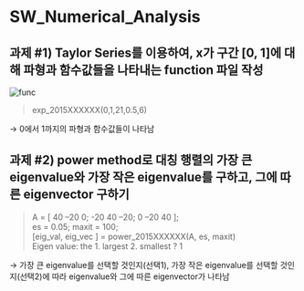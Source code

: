 # SW_Numerical_Analysis

## 과제 #1) Taylor Series를 이용하여, x가 구간 [0, 1]에 대해  파형과 함수값들을 나타내는 function 파일 작성

![func](https://user-images.githubusercontent.com/58457978/70209778-7c766300-1774-11ea-8772-77c4835b4b74.jpg)

> exp_2015XXXXXX(0,1,21,0.5,6)

→ 0에서 1까지의  파형과 함수값들이 나타남





## 과제 #2) power method로 대칭 행렬의 가장 큰 eigenvalue와 가장 작은 eigenvalue를 구하고, 그에 따른 eigenvector 구하기

> A = [ 40 –20 0; -20 40 –20; 0 –20 40 ];  
> es = 0.05; maxit = 100;  
> [eig_val, eig_vec ] = power_2015XXXXXX(A, es, maxit)  
Eigen value: the 1. largest 2. smallest ? 1  

→ 가장 큰 eigenvalue를 선택할 것인지(선택1), 가장 작은 eigenvalue를 선택할 것인지(선택2)에 따라 eigenvalue와 그에 따른 eigenvector가 나타남
